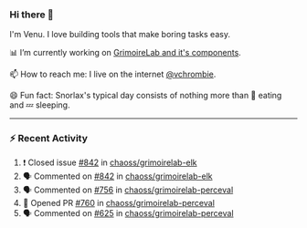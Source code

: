 ### Hi there 👋

I'm Venu. I love building tools that make boring tasks easy.

📊 I’m currently working on [GrimoireLab and it's components](https://chaoss.github.io/grimoirelab).

📫 How to reach me: I live on the internet [@vchrombie](https://www.google.co.in/search?q=vchrombie).

😄 Fun fact: Snorlax's typical day consists of nothing more than :doughnut: eating and :zzz: sleeping.

---

### :zap: Recent Activity

<!--START_SECTION:activity-->
1. ❗️ Closed issue [#842](https://github.com/chaoss/grimoirelab-elk/issues/842) in [chaoss/grimoirelab-elk](https://github.com/chaoss/grimoirelab-elk)
2. 🗣 Commented on [#842](https://github.com/chaoss/grimoirelab-elk/issues/842) in [chaoss/grimoirelab-elk](https://github.com/chaoss/grimoirelab-elk)
3. 🗣 Commented on [#756](https://github.com/chaoss/grimoirelab-perceval/issues/756) in [chaoss/grimoirelab-perceval](https://github.com/chaoss/grimoirelab-perceval)
4. 💪 Opened PR [#760](https://github.com/chaoss/grimoirelab-perceval/pull/760) in [chaoss/grimoirelab-perceval](https://github.com/chaoss/grimoirelab-perceval)
5. 🗣 Commented on [#625](https://github.com/chaoss/grimoirelab-perceval/issues/625) in [chaoss/grimoirelab-perceval](https://github.com/chaoss/grimoirelab-perceval)
<!--END_SECTION:activity-->

<!--
**vchrombie/vchrombie** is a ✨ _special_ ✨ repository because its `README.md` (this file) appears on your GitHub profile.

Here are some ideas to get you started:

- 🔭 I’m currently working on ...
- 🌱 I’m currently learning ...
- 👯 I’m looking to collaborate on ...
- 🤔 I’m looking for help with ...
- 💬 Ask me about ...
- 📫 How to reach me: ...
- 😄 Pronouns: ...
- ⚡ Fun fact: ...
-->
